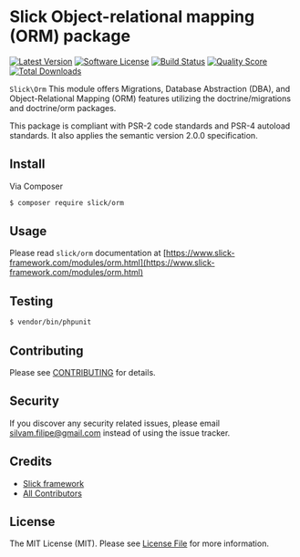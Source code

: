 # Slick Object-relational mapping (ORM) package

[![Latest Version](https://img.shields.io/github/release/slickframework/orm.svg?style=flat-square)](https://github.com/slickframework/orm/releases)
[![Software License](https://img.shields.io/badge/license-MIT-brightgreen.svg?style=flat-square)](LICENSE.md)
[![Build Status](https://img.shields.io/github/actions/workflow/status/slickframework/orm/continuous-integration.yml?style=flat-square)](https://github.com/slickframework/orm/actions/workflows/continuous-integration.yml)
[![Quality Score](https://img.shields.io/scrutinizer/g/slickframework/orm/master.svg?style=flat-square)](https://scrutinizer-ci.com/g/slickframework/orm?branch=master)
[![Total Downloads](https://img.shields.io/packagist/dt/slick/orm.svg?style=flat-square)](https://packagist.org/packages/slick/orm)


`Slick\Orm` This module offers Migrations, Database Abstraction (DBA), and Object-Relational Mapping (ORM)
features utilizing the doctrine/migrations and doctrine/orm packages.

This package is compliant with PSR-2 code standards and PSR-4 autoload standards.
It also applies the semantic version 2.0.0 specification.

## Install

Via Composer

``` bash
$ composer require slick/orm
```

## Usage
Please read `slick/orm` documentation at [https://www.slick-framework.com/modules/orm.html](https://www.slick-framework.com/modules/orm.html)

## Testing

``` bash
$ vendor/bin/phpunit
```

## Contributing

Please see [CONTRIBUTING](CONTRIBUTING.md) for details.

## Security

If you discover any security related issues, please email silvam.filipe@gmail.com instead of using the issue tracker.

## Credits

- [Slick framework](https://github.com/slickframework)
- [All Contributors](https://github.com/slickframework/orm/graphs/contributors)

## License

The MIT License (MIT). Please see [License File](LICENSE.md) for more information.
